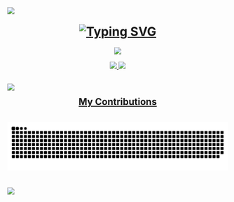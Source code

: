 <img align="left" src="https://visitor-badge.laobi.icu/badge?page_id=Yosif43.Yosif43&left_color=red&right_color=green&left_text=Hello%20Visitors" />

<h1 align="center">
  <a href="https://git.io/typing-svg"><img src="https://readme-typing-svg.demolab.com?font=Fira+Code&weight=600&size=22&duration=4000&pause=1000&color=285DFF&background=A3FF7200&center=true&random=false&width=435&lines=Hello+I'm+Yosif!;A+passionate+Software+Developer" alt="Typing SVG" /></a>
</h1>
<p align="center">
  <a href="#">
    <img src="https://skillicons.dev/icons?i=py,cs,html,css,js" />
</p>
<p align="center">
  <a href="https://discord.gg/mR3nVqU8">
    <img src="https://skillicons.dev/icons?i=discord" />
  <a href="https://www.linkedin.com/in/yosif-yosifov-b6a755281/">
    <img src="https://skillicons.dev/icons?i=linkedin" />
</p>
<br>
    
<img align="left" src="https://img.shields.io/badge/Python-FFD43B?style=for-the-badge&logo=python&logoColor=blue" />

<div align="center">
  <h2> My Contributions </h2>
  <br>
  <img alt="snake eating my contributions" src="https://raw.githubusercontent.com/Platane/snk/output/github-contribution-grid-snake.svg" />
</br>
    
</div>
<br>
</br>
<img align="center" src="https://streak-stats.demolab.com/?user=yosif43&theme=neon-dark" />

